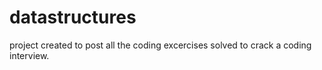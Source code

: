 # datastructures
project created to post all the coding excercises solved to crack a coding interview.
